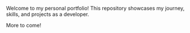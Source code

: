 Welcome to my personal portfolio! This repository showcases my journey, skills, and projects as a developer.

More to come!
